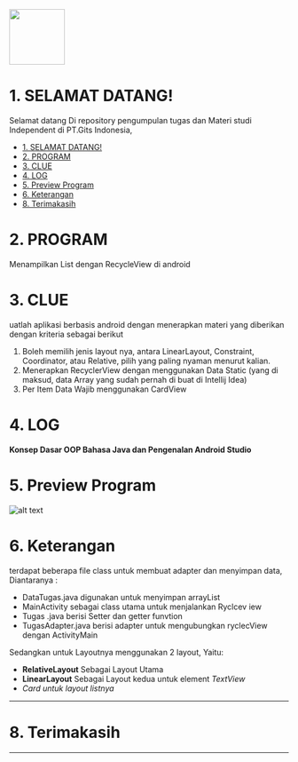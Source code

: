 <img height="100em" src="https://github-readme-stats.vercel.app/api?username=aziez&show_icons=true&hide_border=true&&count_private=true&include_all_commits=true" />

 # 1. SELAMAT DATANG!
Selamat datang Di repository pengumpulan tugas dan Materi studi Independent di PT.Gits Indonesia,

- [1. SELAMAT DATANG!](#1-selamat-datang)
- [2. PROGRAM](#2-program)
- [3. CLUE](#3-clue)
- [4. LOG](#4-log)
- [5. Preview Program](#5-preview-program)
- [6. Keterangan](#6-keterangan)
- [8. Terimakasih](#8-terimakasih)

# 2. PROGRAM
Menampilkan List dengan RecycleView di android 

# 3. CLUE
uatlah aplikasi berbasis android dengan menerapkan materi yang diberikan dengan kriteria sebagai berikut 


1. Boleh memilih jenis layout nya, antara LinearLayout, Constraint, Coordinator,  atau Relative, pilih yang paling nyaman menurut kalian.
2. Menerapkan RecyclerView dengan menggunakan Data Static (yang di maksud, data Array yang sudah pernah di buat di Intellij Idea)
3. Per Item Data Wajib menggunakan CardView


# 4. LOG
**Konsep Dasar OOP Bahasa Java dan Pengenalan Android Studio**

# 5. Preview Program
![alt text](https://github.com/aziez/SI-GITS_Indonesia/blob/main/Tugas_7-CardTugas/Hasil_build.gif)


# 6. Keterangan
terdapat beberapa file class untuk membuat adapter dan menyimpan data, Diantaranya :
- DataTugas.java digunakan untuk menyimpan arrayList
- MainActivity sebagai class utama untuk menjalankan Ryclcev iew
- Tugas .java berisi Setter dan getter funvtion
- TugasAdapter.java berisi adapter untuk mengubungkan ryclecView dengan ActivityMain 

Sedangkan untuk Layoutnya menggunakan 2 layout, Yaitu:
- **RelativeLayout** Sebagai Layout Utama
- **LinearLayout** Sebagai Layout kedua untuk element *TextView*
- **Card* untuk layout listnya*

***

# 8. Terimakasih

***

